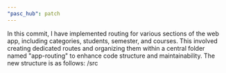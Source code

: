 ```yaml
---
"pasc_hub": patch
---
```


In this commit, I have implemented routing for various sections of the web app, including categories, students, semester, and courses. This involved creating dedicated routes and organizing them within a central folder named "app-routing" to enhance code structure and maintainability. The new structure is as follows: /src
